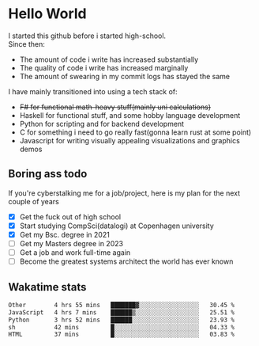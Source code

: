 # Hello World

I started this github before i started high-school.  
Since then:
- The amount of code i write has increased substantially
- The quality of code i write has increased marginally
- The amount of swearing in my commit logs has stayed the same

I have mainly transitioned into using a tech stack of:
- ~~F# for functional math-heavy stuff(mainly uni calculations)~~
- Haskell for functional stuff, and some hobby language development
- Python for scripting and for backend development
- C for something i need to go really fast(gonna learn rust at some point)
- Javascript for writing visually appealing visualizations and graphics demos

## Boring ass todo
If you're cyberstalking me for a job/project, here is my plan for the next couple of years
- [x] Get the fuck out of high school
- [x] Start studying CompSci(datalogi) at Copenhagen university
- [x] Get my Bsc. degree in 2021
- [ ] Get my Masters degree in 2023
- [ ] Get a job and work full-time again
- [ ] Become the greatest systems architect the world has ever known

## Wakatime stats
<!--START_SECTION:waka-->

```txt
Other        4 hrs 55 mins   ███████▓░░░░░░░░░░░░░░░░░   30.45 %
JavaScript   4 hrs 7 mins    ██████▒░░░░░░░░░░░░░░░░░░   25.51 %
Python       3 hrs 52 mins   ██████░░░░░░░░░░░░░░░░░░░   23.93 %
sh           42 mins         █░░░░░░░░░░░░░░░░░░░░░░░░   04.33 %
HTML         37 mins         █░░░░░░░░░░░░░░░░░░░░░░░░   03.83 %
```

<!--END_SECTION:waka-->
